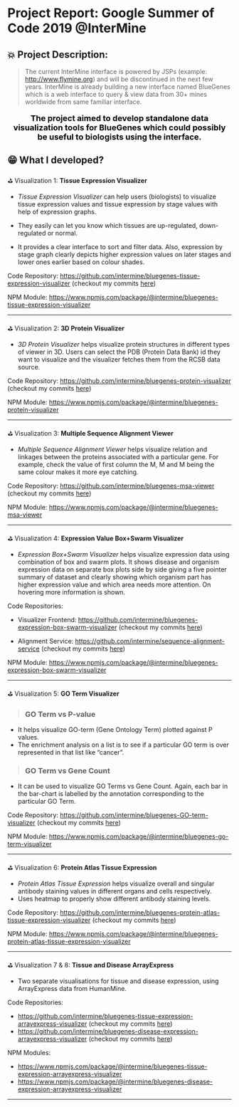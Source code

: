 # Project Report: Google Summer of Code 2019 @InterMine

## 💥 Project Description:

> The current InterMine interface is powered by JSPs (example: http://www.flymine.org) and will be discontinued in the next few years. InterMine is already building a new interface named BlueGenes which is a web interface to query & view data from 30+ mines worldwide from same familiar interface.

<p style="font-size: 18px; text-align: center; color: black">
<b>The project aimed to develop standalone data visualization tools for BlueGenes which could possibly be useful to biologists using the interface.</b>
</p>

## 😁 What I developed?

<p class="viz-heading">⛳️ Visualization 1: <b>Tissue Expression Visualizer</b></p>

- _Tissue Expression Visualizer_ can help users (biologists) to visualize tissue expression values and tissue expression by stage values with help of expression graphs.

- They easily can let you know which tissues are up-regulated, down-regulated or normal.

- It provides a clear interface to sort and filter data. Also, expression by stage graph clearly depicts higher expression values on later stages and lower ones earlier based on colour shades.

Code Repository: https://github.com/intermine/bluegenes-tissue-expression-visualizer (checkout my commits [here](https://github.com/intermine/bluegenes-tissue-expression-visualizer/commits?author=akshatbhargava123))

NPM Module: https://www.npmjs.com/package/@intermine/bluegenes-tissue-expression-visualizer

---

<p class="viz-heading">⛳️ Visualization 2: <b>3D Protein Visualizer</b></p>

- _3D Protein Visualizer_ helps visualize protein structures in different types of viewer in 3D. Users can select the PDB (Protein Data Bank) id they want to visualize and the visualizer fetches them from the RCSB data source.

Code Repository: https://github.com/intermine/bluegenes-protein-visualizer (checkout my commits [here](https://github.com/intermine/bluegenes-protein-visualizer/commits?author=akshatbhargava123))

NPM Module: https://www.npmjs.com/package/@intermine/bluegenes-protein-visualizer

---

<p class="viz-heading">⛳️ Visualization 3: <b>Multiple Sequence Alignment Viewer</b></p>

- _Multiple Sequence Alignment Viewer_ helps visualize relation and linkages between the proteins associated with a particular gene. For example, check the value of first column the M, M and M being the same colour makes it more eye catching.

Code Repository: https://github.com/intermine/bluegenes-msa-viewer (checkout my commits [here](https://github.com/intermine/bluegenes-msa-viewer/commits?author=akshatbhargava123))

NPM Module: https://www.npmjs.com/package/@intermine/bluegenes-msa-viewer

---

<p class="viz-heading">⛳️ Visualization 4: <b>Expression Value Box+Swarm Visualizer</b></p>

- _Expression Box+Swarm Visualizer_ helps visualize expression data using combination of box and swarm plots. It shows disease and organism expression data on separate box plots side by side giving a five pointer summary of dataset and clearly showing which organism part has higher expression value and which area needs more attention. On hovering more information is shown.


Code Repositories:

- Visualizer Frontend: https://github.com/intermine/bluegenes-expression-box-swarm-visualizer (checkout my commits [here](https://github.com/intermine/bluegenes-expression-box-swarm-visualizer/commits?author=akshatbhargava123))

- Alignment Service: https://github.com/intermine/sequence-alignment-service (checkout my commits [here](https://github.com/intermine/sequence-alignment-service/commits?author=akshatbhargava123))

NPM Module: https://www.npmjs.com/package/@intermine/bluegenes-expression-box-swarm-visualizer

---

<p class="viz-heading">⛳️ Visualization 5: <b>GO Term Visualizer</b></p>

> ### GO Term vs P-value

- It helps visualize GO-term  (Gene Ontology Term) plotted against P values.
- The enrichment analysis on a list is to see if a particular GO term is over represented in that list like “cancer”.

> ### GO Term vs Gene Count

- It can be used to visualize GO Terms vs Gene Count. Again, each bar in the bar-chart is labelled by the annotation corresponding to the particular GO Term.


Code Repository: https://github.com/intermine/bluegenes-GO-term-visualizer (checkout my commits [here](https://github.com/intermine/bluegenes-GO-term-visualizer/commits?author=akshatbhargava123))

NPM Module: https://www.npmjs.com/package/@intermine/bluegenes-go-term-visualizer

---

<p class="viz-heading">⛳️ Visualization 6: <b>Protein Atlas Tissue Expression</b></p>

- _Protein Atlas Tissue Expression_ helps visualize overall and singular antibody staining values in different organs and cells respectively.
- Uses heatmap to properly show different antibody staining levels.

Code Repository: https://github.com/intermine/bluegenes-protein-atlas-tissue-expression-visualizer (checkout my commits [here](https://github.com/intermine/bluegenes-protein-atlas-tissue-expression-visualizer/commits?author=akshatbhargava123))

NPM Module: https://www.npmjs.com/package/@intermine/bluegenes-protein-atlas-tissue-expression-visualizer

---

<p class="viz-heading">⛳️ Visualization 7 & 8: <b>Tissue and Disease ArrayExpress</b></p>

- Two separate visualisations for tissue and disease expression, using ArrayExpress data from HumanMine.

Code Repositories:
- https://github.com/intermine/bluegenes-tissue-expression-arrayexpress-visualizer (checkout my commits [here](https://github.com/intermine/bluegenes-tissue-expression-arrayexpress-visualizer/commits?author=akshatbhargava123))
- https://github.com/intermine/bluegenes-disease-expression-arrayexpress-visualizer (checkout my commits [here](https://github.com/intermine/bluegenes-disease-expression-arrayexpress-visualizer/commits?author=akshatbhargava123))

NPM Modules:
- https://www.npmjs.com/package/@intermine/bluegenes-tissue-expression-arrayexpress-visualizer
- https://www.npmjs.com/package/@intermine/bluegenes-disease-expression-arrayexpress-visualizer

---
